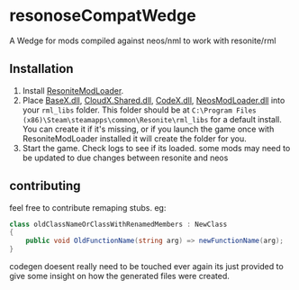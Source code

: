 # resonoseCompatWedge

A Wedge for mods compiled against neos/nml to work with resonite/rml

## Installation
1. Install [ResoniteModLoader](https://github.com/resonite-modding-group/ResoniteModLoader).
1. Place [BaseX.dll](https://github.com/eia485/resonoseCompatWedge/releases/latest/download/BaseX.dll), [CloudX.Shared.dll](https://github.com/eia485/resonoseCompatWedge/releases/latest/download/CloudX.Shared.dll), [CodeX.dll](https://github.com/eia485/resonoseCompatWedge/releases/latest/download/CodeX.dll), [NeosModLoader.dll](https://github.com/eia485/resonoseCompatWedge/releases/latest/download/NeosModLoader.dll) into your `rml_libs` folder. This folder should be at `C:\Program Files (x86)\Steam\steamapps\common\Resonite\rml_libs` for a default install. You can create it if it's missing, or if you launch the game once with ResoniteModLoader installed it will create the folder for you.
1. Start the game. Check logs to see if its loaded. some mods may need to be updated to due changes between resonite and neos

## contributing
feel free to contribute remaping stubs.
eg:
```cs
class oldClassNameOrClassWithRenamedMembers : NewClass
{
	public void OldFunctionName(string arg) => newFunctionName(arg);
}

```
codegen doesent really need to be touched ever again its just provided to give some insight on how the generated files were created.
